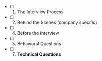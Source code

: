 - [ ] 1. The Interview Process
- [ ] 2. Behind the Scenes (company specific)
- [ ] 4. Before the Interview
- [ ] 5. Behavioral Questions
- [ ] 7. **Technical Questions**
